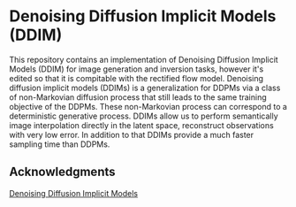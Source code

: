 # Denoising Diffusion Implicit Models (DDIM)

This repository contains an implementation of Denoising Diffusion Implicit Models (DDIM) for image generation and inversion tasks, however it's edited so that it is compitable with the rectified flow model. Denoising diffusion implicit models (DDIMs) is a generalization for DDPMs via a class of non-Markovian diffusion process that still leads to the same training objective of the DDPMs. These non-Markovian process can correspond to a deterministic generative process. DDIMs allow us to perform semantically image interpolation directly in the latent space, reconstruct observations with very low error. In addition to that DDIMs provide a much faster sampling time than DDPMs.




## Acknowledgments
[Denoising Diffusion Implicit Models](https://arxiv.org/abs/2010.02502)
